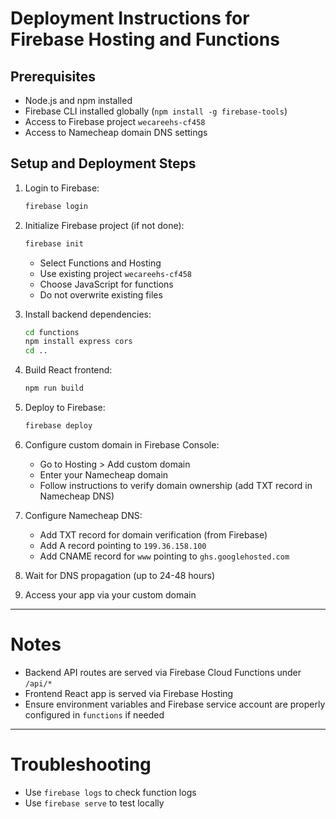 # Deployment Instructions for Firebase Hosting and Functions

## Prerequisites
- Node.js and npm installed
- Firebase CLI installed globally (`npm install -g firebase-tools`)
- Access to Firebase project `wecareehs-cf458`
- Access to Namecheap domain DNS settings

## Setup and Deployment Steps

1. Login to Firebase:
   ```bash
   firebase login
   ```

2. Initialize Firebase project (if not done):
   ```bash
   firebase init
   ```
   - Select Functions and Hosting
   - Use existing project `wecareehs-cf458`
   - Choose JavaScript for functions
   - Do not overwrite existing files

3. Install backend dependencies:
   ```bash
   cd functions
   npm install express cors
   cd ..
   ```

4. Build React frontend:
   ```bash
   npm run build
   ```

5. Deploy to Firebase:
   ```bash
   firebase deploy
   ```

6. Configure custom domain in Firebase Console:
   - Go to Hosting > Add custom domain
   - Enter your Namecheap domain
   - Follow instructions to verify domain ownership (add TXT record in Namecheap DNS)

7. Configure Namecheap DNS:
   - Add TXT record for domain verification (from Firebase)
   - Add A record pointing to `199.36.158.100`
   - Add CNAME record for `www` pointing to `ghs.googlehosted.com`

8. Wait for DNS propagation (up to 24-48 hours)

9. Access your app via your custom domain

---

# Notes
- Backend API routes are served via Firebase Cloud Functions under `/api/*`
- Frontend React app is served via Firebase Hosting
- Ensure environment variables and Firebase service account are properly configured in `functions` if needed

---

# Troubleshooting
- Use `firebase logs` to check function logs
- Use `firebase serve` to test locally
